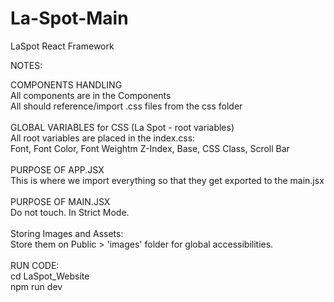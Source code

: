# La-Spot-Main

LaSpot React Framework

NOTES:

COMPONENTS HANDLING <br />
All components are in the Components <br />
All should reference/import .css files from the css folder
<br /><br />
GLOBAL VARIABLES for CSS (La Spot - root variables)<br />
All root variables are placed in the index.css:<br />
Font, Font Color, Font Weightm Z-Index, Base, CSS Class, Scroll Bar
<br /><br />
PURPOSE OF APP.JSX<br />
This is where we import everything so that they get exported to the main.jsx
<br /><br />
PURPOSE OF MAIN.JSX<br />
Do not touch. In Strict Mode.
<br /><br />
Storing Images and Assets:<br />
Store them on Public > 'images' folder for global accessibilities.
<br /><br />
RUN CODE:<br />
cd LaSpot_Website <br />
npm run dev
